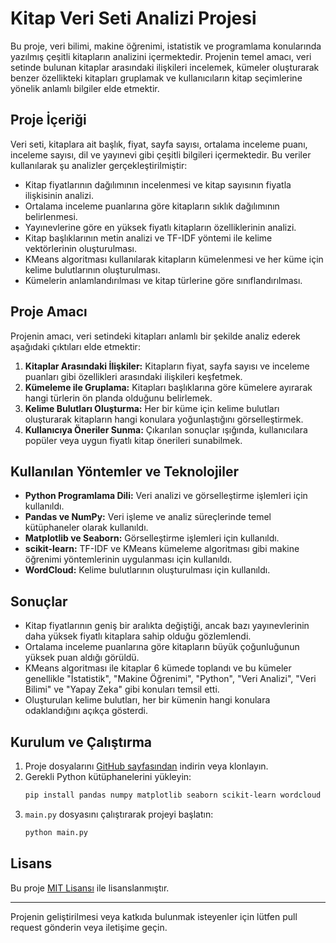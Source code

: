 # Kitap Veri Seti Analizi Projesi

Bu proje, veri bilimi, makine öğrenimi, istatistik ve programlama konularında yazılmış çeşitli kitapların analizini içermektedir. Projenin temel amacı, veri setinde bulunan kitaplar arasındaki ilişkileri incelemek, kümeler oluşturarak benzer özellikteki kitapları gruplamak ve kullanıcıların kitap seçimlerine yönelik anlamlı bilgiler elde etmektir.

## Proje İçeriği

Veri seti, kitaplara ait başlık, fiyat, sayfa sayısı, ortalama inceleme puanı, inceleme sayısı, dil ve yayınevi gibi çeşitli bilgileri içermektedir. Bu veriler kullanılarak şu analizler gerçekleştirilmiştir:

- Kitap fiyatlarının dağılımının incelenmesi ve kitap sayısının fiyatla ilişkisinin analizi.
- Ortalama inceleme puanlarına göre kitapların sıklık dağılımının belirlenmesi.
- Yayınevlerine göre en yüksek fiyatlı kitapların özelliklerinin analizi.
- Kitap başlıklarının metin analizi ve TF-IDF yöntemi ile kelime vektörlerinin oluşturulması.
- KMeans algoritması kullanılarak kitapların kümelenmesi ve her küme için kelime bulutlarının oluşturulması.
- Kümelerin anlamlandırılması ve kitap türlerine göre sınıflandırılması.

## Proje Amacı

Projenin amacı, veri setindeki kitapları anlamlı bir şekilde analiz ederek aşağıdaki çıktıları elde etmektir:

1. **Kitaplar Arasındaki İlişkiler:** Kitapların fiyat, sayfa sayısı ve inceleme puanları gibi özellikleri arasındaki ilişkileri keşfetmek.
2. **Kümeleme ile Gruplama:** Kitapları başlıklarına göre kümelere ayırarak hangi türlerin ön planda olduğunu belirlemek.
3. **Kelime Bulutları Oluşturma:** Her bir küme için kelime bulutları oluşturarak kitapların hangi konulara yoğunlaştığını görselleştirmek.
4. **Kullanıcıya Öneriler Sunma:** Çıkarılan sonuçlar ışığında, kullanıcılara popüler veya uygun fiyatlı kitap önerileri sunabilmek.

## Kullanılan Yöntemler ve Teknolojiler

- **Python Programlama Dili:** Veri analizi ve görselleştirme işlemleri için kullanıldı.
- **Pandas ve NumPy:** Veri işleme ve analiz süreçlerinde temel kütüphaneler olarak kullanıldı.
- **Matplotlib ve Seaborn:** Görselleştirme işlemleri için kullanıldı.
- **scikit-learn:** TF-IDF ve KMeans kümeleme algoritması gibi makine öğrenimi yöntemlerinin uygulanması için kullanıldı.
- **WordCloud:** Kelime bulutlarının oluşturulması için kullanıldı.

## Sonuçlar

- Kitap fiyatlarının geniş bir aralıkta değiştiği, ancak bazı yayınevlerinin daha yüksek fiyatlı kitaplara sahip olduğu gözlemlendi.
- Ortalama inceleme puanlarına göre kitapların büyük çoğunluğunun yüksek puan aldığı görüldü.
- KMeans algoritması ile kitaplar 6 kümede toplandı ve bu kümeler genellikle "İstatistik", "Makine Öğrenimi", "Python", "Veri Analizi", "Veri Bilimi" ve "Yapay Zeka" gibi konuları temsil etti.
- Oluşturulan kelime bulutları, her bir kümenin hangi konulara odaklandığını açıkça gösterdi.

## Kurulum ve Çalıştırma

1. Proje dosyalarını [GitHub sayfasından](https://github.com/kullanici/kitap-analizi) indirin veya klonlayın.
2. Gerekli Python kütüphanelerini yükleyin:
    ```bash
    pip install pandas numpy matplotlib seaborn scikit-learn wordcloud
    ```
3. `main.py` dosyasını çalıştırarak projeyi başlatın:
    ```bash
    python main.py
    ```

## Lisans

Bu proje [MIT Lisansı](LICENSE) ile lisanslanmıştır.

---

Projenin geliştirilmesi veya katkıda bulunmak isteyenler için lütfen pull request gönderin veya iletişime geçin.
